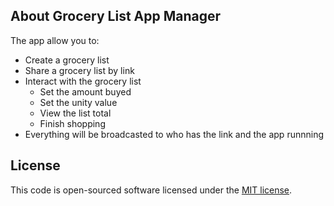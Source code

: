 ## About Grocery List App Manager

The app allow you to:
- Create a grocery list
- Share a grocery list by link
- Interact with the grocery list
    - Set the amount buyed
    - Set the unity value
    - View the list total
    - Finish shopping
- Everything will be broadcasted to who has the link and the app runnning

## License

This code is open-sourced software licensed under the [MIT license](https://opensource.org/licenses/MIT).
